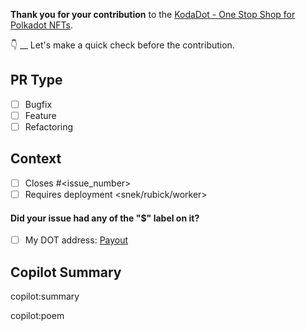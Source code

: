 **Thank you for your contribution** to the [KodaDot - One Stop Shop for Polkadot NFTs](https://kodadot.xyz).

👇 __ Let's make a quick check before the contribution.

## PR Type

- [ ] Bugfix
- [ ] Feature
- [ ] Refactoring

## Context

- [ ] Closes #<issue_number>
- [ ] Requires deployment <snek/rubick/worker>

#### Did your issue had any of the "$" label on it?

- [ ] My DOT address: [Payout](https://canary.kodadot.xyz/dot/transfer/?target=<My_Polkadot_Address_check_https://github.com/kodadot/nft-gallery/blob/main/REWARDS.md#creating-your-dot-address>)

## Copilot Summary
copilot:summary

copilot:poem
